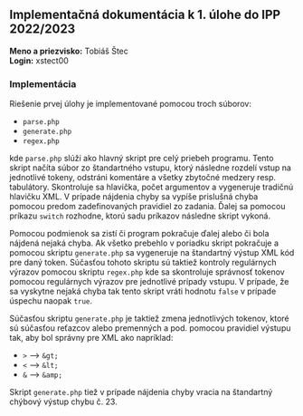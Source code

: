 ## Implementačná dokumentácia k 1. úlohe do IPP 2022/2023
**Meno a priezvisko:**  Tobiáš Štec \
**Login:** xstect00

### Implementácia

Riešenie prvej úlohy je implementované pomocou troch súborov:
- `parse.php`
- `generate.php`
- `regex.php`

kde `parse.php` slúži ako hlavný skript pre celý priebeh programu. Tento skript načíta súbor zo štandartného vstupu, ktorý následne rozdelí vstup na jednotlivé tokeny, odstráni komentáre a všetky zbytočné medzery resp. tabulátory. Skontroluje sa hlavička, počet argumentov a vygeneruje tradičnú hlavičku XML. V prípade nájdenia chyby sa vypíše prislušná chyba pomocou predom zadefinovaných pravidiel zo zadania. Ďalej sa pomocou príkazu `switch` rozhodne, ktorú sadu príkazov následne skript vykoná. 

Pomocou podmienok sa zistí či program pokračuje ďalej alebo či bola nájdená nejaká chyba. Ak všetko prebehlo v poriadku skript pokračuje a pomocou skriptu `generate.php` sa vygeneruje na štandartný výstup XML kód pre daný token. Súčasťou tohoto skriptu sú taktiež kontroly regulárnych výrazov pomocou skriptu `regex.php` kde sa skontroluje správnosť tokenov pomocou regulárnych výrazov pre jednotlivé prípady vstupu. V prípade, že sa vyskytne nejaká chyba tak tento skript vráti hodnotu `false` v prípade úspechu naopak `true`. 

Súčasťou skriptu `generate.php` je taktiež zmena jednotlivých tokenov, ktoré sú súčasťou reťazcov alebo premenných a pod. pomocou pravidiel výstupu tak, aby bol správny pre XML ako napríklad:
- `>` --> `&gt;`
- `<` --> `&lt;`
- `&` --> `&amp;`

Skript `generate.php` tiež v prípade nájdenia chyby vracia na štandartný chýbový výstup chybu č. 23. 